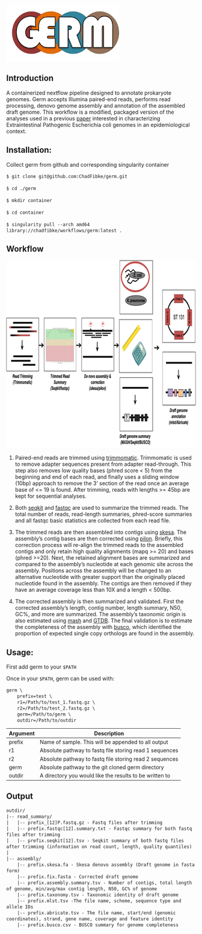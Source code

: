 <img src="https://github.com/ChadFibke/germ/blob/main/imgs/logo.png" width="300" height="150">

## Introduction 

A containerized nextflow pipeline designed to annotate prokaryote genomes. Germ accepts Illumina paired-end reads, performs read processing, denovo genome assembly and annotation of the assembled draft genome. This workflow is a modified, packaged version of the analyses used in a previous [paper]( https://academic.oup.com/ofid/article/6/11/ofz431/5583892?login=false) interested in characterizing Extraintestinal Pathogenic Escherichia coli genomes in an epidemiological context.


## Installation:

Collect germ from github and corresponding singularity container

```
$ git clone git@github.com:ChadFibke/germ.git

$ cd ./germ

$ mkdir container

$ cd container

$ singularity pull --arch amd64 library://chadfibke/workflows/germ:latest .
```
## Workflow

<img src="https://github.com/ChadFibke/germ/blob/main/imgs/workflow.png" width="900" height="500">

1. Paired-end reads are trimmed using [trimmomatic]( https://github.com/usadellab/Trimmomatic). Trimmomatic is used to remove adapter sequences present from adapter read-through. This step also removes low quality bases (phred score < 5) from the beginning and end of each read, and finally uses a sliding window (10bp) approach to remove the 3’ section of the read once an average base of <= 19 is found. After trimming, reads with lengths >= 45bp are kept for sequential analyses.

2. Both [seqkit]( https://bioinf.shenwei.me/seqkit/) and [fastqc]( https://www.bioinformatics.babraham.ac.uk/projects/fastqc/) are used to summarize the trimmed reads. The total number of reads, read-length summaries, phred-score summaries and all fastqc basic statistics are collected from each read file.

3. The trimmed reads are then assembled into contigs using [skesa]( https://github.com/ncbi/SKESA). The assembly’s contig bases are then corrected using [pilon]( https://github.com/broadinstitute/pilon). Briefly, this correction process will re-align the trimmed reads to the assembled contigs and only retain high quality alignments (mapq >= 20) and bases (phred >=20). Next, the retained alignment bases are summarized and compared to the assembly’s nucleotide at each genomic site across the assembly. Positions across the assembly will be changed to an alternative nucleotide with greater support than the originally placed nucleotide found in the assembly. The contigs are then removed if they have an average coverage less than 10X and a length < 500bp.

4. The corrected assembly is then summarized and validated. First the corrected assembly’s length, contig number, length summary, N50, GC%, and more are summarized. The assembly’s taxonomic origin is also estimated using [mash]( https://github.com/marbl/Mash) and [GTDB]( https://gtdb.ecogenomic.org/). The final validation is to estimate the completeness of the assembly with [busco]( https://busco.ezlab.org/), which identified the proportion of expected single copy orthologs are found in the assembly.

## Usage:
First add germ to your `$PATH`

Once in your `$PATH`, germ can be used with:
```
germ \
    prefix=test \
    r1=/Path/to/test_1.fastq.gz \
    r2=/Path/to/test_2.fastq.gz \
    germ=/Path/to/germ \
    outdir=/Path/to/outdir
```

| Argument | Description |
| ----------- | ----------- |
| prefix | Name of sample. This will be appended to all output |
| r1 | Absolute pathway to fastq file storing read 1 sequences |
| r2 | Absolute pathway to fastq file storing read 2 sequences |
| germ | Absolute pathway to the git cloned germ directory |
| outdir | A directory you would like the results to be written to |


## Output

```
outdir/
|-- read_summary/
|   |-- prefix_[12]P.fastq.gz - Fastq files after trimming
|   |-- prefix.fastqc[12].summary.txt - Fastqc summary for both fastq files after trimming
|   |-- prefix.seqkit[12].tsv - Seqkit summary of both fastq files after trimming (information on read count, length, quality quantiles)
|
|-- assembly/
    |-- prefix.skesa.fa - Skesa denovo assembly (Draft genome in fasta form)
    |-- prefix.fix.fasta - Corrected draft genome
    |-- prefix.assembly.summary.tsv - Number of contigs, total length of genome, min/avg/max contig length, N50, GC% of genome
    |-- prefix.taxonomy.tsv - Taxonomic identity of draft genome
    |-- prefix.mlst.tsv -The file name, scheme, sequence type and allele IDs
    |-- prefix.abricate.tsv - The file name, start/end (genomic coordinates), strand, gene name, coverage and feature identity
    |-- prefix.busco.csv - BUSCO summary for genome completeness     
```
